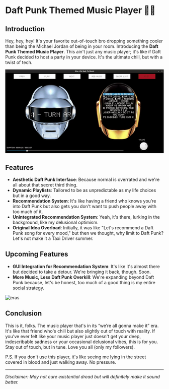 # Daft Punk Themed Music Player 🤖🎵

## Introduction
Hey, hey, hey! It's your favorite out-of-touch bro dropping something cooler than being the Michael Jordan of being in your room. Introducing the **Daft Punk Themed Music Player**. This ain't just any music player; it's like if Daft Punk decided to host a party in your device. It's the ultimate chill, but with a twist of tech.


![musicplayer](dp.gif)

## Features
- **Aesthetic Daft Punk Interface**: Because normal is overrated and we're all about that secret third thing. 
- **Dynamic Playlists**: Tailored to be as unpredictable as my life choices but in a good way.
- **Recommendation System**: It's like having a friend who knows you’re into Daft Punk but also gets you don't want to push people away with too much of it.
- **Unintegrated Recommendation System**: Yeah, it's there, lurking in the background, like my delusional optimism.
- **Original Idea Overload**: Initially, it was like "Let's recommend a Daft Punk song for every mood," but then we thought, why limit to Daft Punk? Let's not make it a Taxi Driver summer.

## Upcoming Features
- **GUI Integration for Recommendation System**: It's like it's almost there but decided to take a detour. We're bringing it back, though. Soon.
- **More Music, Less Daft Punk Overkill**: We're expanding beyond Daft Punk because, let's be honest, too much of a good thing is my entire social strategy.


![eras](https://i.redd.it/fzhp3srcbmr41.png)

## Conclusion
This is it, folks. The music player that's in its “we’re all gonna make it” era. It's like that friend who's chill but also slightly out of touch with reality. If you've ever felt like your music player just doesn't get your deep, indescribable sadness or your occasional delusional vibes, this is for you. Stay out of touch, but in tune. Love you all (only my followers).

P.S. If you don't use this player, it's like seeing me lying in the street covered in blood and just walking away. No pressure.

---
*Disclaimer: May not cure existential dread but will definitely make it sound better.*

